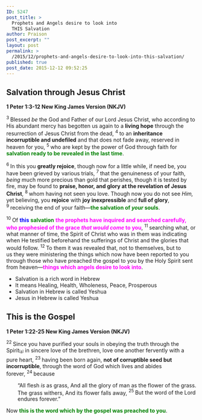 ```yaml
---
ID: 5247
post_title: >
  Prophets and Angels desire to look into
  THIS Salvation
author: Praison
post_excerpt: ""
layout: post
permalink: >
  /2015/12/prophets-and-angels-desire-to-look-into-this-salvation/
published: true
post_date: 2015-12-12 09:52:25
---
```

<h2 class="passage-display"><strong>Salvation through Jesus Christ</strong></h2>
<p class="passage-display"><strong><span class="passage-display-bcv">1 Peter 1:3-12
</span><span class="passage-display-version">New King James Version (NKJV)</span></strong></p>
<span class="text 1Pet-1-3"><sup class="versenum">3 </sup>Blessed <i>be</i> the God and Father of our Lord Jesus Christ, who according to His abundant mercy has begotten us again to a <strong>living hope</strong> through the resurrection of Jesus Christ from the dead, </span><span id="en-NKJV-30379" class="text 1Pet-1-4"><sup class="versenum">4 </sup>to an <strong>inheritance incorruptible and undefiled</strong> and that does not fade away, reserved in heaven for you, </span><span id="en-NKJV-30380" class="text 1Pet-1-5"><sup class="versenum">5 </sup>who are kept by the power of God through faith for <span style="color: #008000;"><strong>salvation ready to be revealed in the last time</strong></span>.</span>

<span id="en-NKJV-30381" class="text 1Pet-1-6"><sup class="versenum">6 </sup>In this you <strong>greatly rejoice</strong>, though now for a little while, if need be, you have been grieved by various trials, </span><span id="en-NKJV-30382" class="text 1Pet-1-7"><sup class="versenum">7 </sup>that the genuineness of your faith, <i>being</i> much more precious than gold that perishes, though it is tested by fire, may be found to <strong>praise, honor, and glory at the revelation of Jesus Christ</strong>, </span><span id="en-NKJV-30383" class="text 1Pet-1-8"><sup class="versenum">8 </sup>whom having not seen you love. Though now you do not see <i>Him,</i> yet believing, you <strong>rejoice</strong> with <strong>joy inexpressible</strong> and <strong>full of glory</strong>, </span><span id="en-NKJV-30384" class="text 1Pet-1-9"><sup class="versenum">9 </sup>receiving the end of your faith—<span style="color: #008000;"><strong>the salvation of <i>your</i> souls</strong></span>.</span>

<span id="en-NKJV-30385" class="text 1Pet-1-10"><sup class="versenum">10 </sup>Of <span style="color: #008000;"><strong><span style="color: #0000ff;">this</span> salvation</strong></span> <strong><span style="color: #ff00ff;">the prophets have inquired and searched carefully, who prophesied of the grace <i>that would come</i> to you</span></strong>, </span><span id="en-NKJV-30386" class="text 1Pet-1-11"><sup class="versenum">11 </sup>searching what, or what manner of time, the Spirit of Christ who was in them was indicating when He testified beforehand the sufferings of Christ and the glories that would follow. </span><span id="en-NKJV-30387" class="text 1Pet-1-12"><sup class="versenum">12 </sup>To them it was revealed that, not to themselves, but to us they were ministering the things which now have been reported to you through those who have preached the gospel to you by the Holy Spirit sent from heaven—<span style="color: #ff00ff;"><strong>things which angels desire to look into</strong></span>.</span>
<ul>
	<li>Salvation is a rich word in Hebrew</li>
	<li>It means Healing, Health, Wholeness, Peace, Prosperous</li>
	<li>Salvation in Hebrew is called Yeshua</li>
	<li>Jesus in Hebrew is called Yeshua</li>
</ul>
<h2 class="passage-display"><strong>This is the Gospel</strong></h2>
<p class="passage-display"><strong><span class="passage-display-bcv">1 Peter 1:22-25
</span><span class="passage-display-version">New King James Version (NKJV)</span></strong></p>
<span class="text 1Pet-1-22"><sup class="versenum">22 </sup>Since you have purified your souls in obeying the truth through the Spirit<sup class="footnote" style="box-sizing: border-box; font-size: 0.625em; line-height: 22px; position: relative; vertical-align: top; top: 0px;" data-fn="#fen-NKJV-30397a" data-link="[&lt;a href=&quot;#fen-NKJV-30397a&quot; title=&quot;See footnote a&quot;&gt;a&lt;/a&gt;]">[<a title="See footnote a" href="https://www.biblegateway.com/passage/?search=1+Peter+1%3A22-25&amp;version=NKJV#fen-NKJV-30397a">a</a>]</sup> in sincere love of the brethren, love one another fervently with a pure heart, </span><span id="en-NKJV-30398" class="text 1Pet-1-23"><sup class="versenum">23 </sup>having been born again, <strong>not of corruptible seed but incorruptible</strong>, through the word of God which lives and abides forever, </span><span id="en-NKJV-30399" class="text 1Pet-1-24"><sup class="versenum">24 </sup>because</span>
<div class="poetry top-1">
<p class="line" style="padding-left: 30px;"><span class="text 1Pet-1-24"><span class="oblique">“All flesh</span> <i>is</i> <span class="oblique">as grass,</span></span>
<span class="text 1Pet-1-24"><span class="oblique">And all the glory of man</span> <span class="oblique">as the flower of the grass.</span></span>
<span class="text 1Pet-1-24"><span class="oblique">The grass withers,</span></span>
<span class="text 1Pet-1-24"><span class="oblique">And its flower falls away,</span></span>
<span id="en-NKJV-30400" class="text 1Pet-1-25"><sup class="versenum">25 </sup><span class="oblique">But the word of the <span class="small-caps">Lord</span> endures forever.”</span></span></p>

</div>
<p class="first-line-none top-1"><span class="text 1Pet-1-25">Now <span style="color: #008000;"><strong>this is the word which by the gospel was preached to you</strong></span>.</span></p>